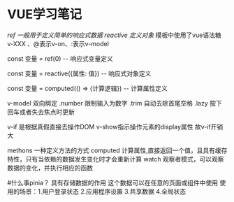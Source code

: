 # VUE学习笔记

*ref 一般用于定义简单的响应式数据 reactive 定义对象*
模板中使用了vue语法糖 v-XXX 、@表示v-on、:表示v-model

const 变量 = ref(0) -- 响应式变量定义

const 变量 = reactive({属性: 值}) -- 响应式对象定义

const 变量 = computed(() => {计算逻辑}) -- 计算属性定义

v-model 双向绑定 .number 限制输入为数字 .trim 自动去除首尾空格 
                .lazy 按下回车或者失去焦点时更新

v-if 是根据真假直接去操作DOM v-show指示操作元素的display属性 
    故v-if开销大

methons 一种定义方法的方式
computed 计算属性,直接返回一个值，且具有缓存特性，只有当依赖的数据发生变化时才会重新计算
watch 观察者模式，可以观察数据的变化，并执行相应的函数

#什么事pinia？
具有存储数据的作用 这个数据可以在任意的页面或组件中使用 
使用的场景：1.用户登录状态 2.应用程序设置 3.共享数据 4.全局状态  